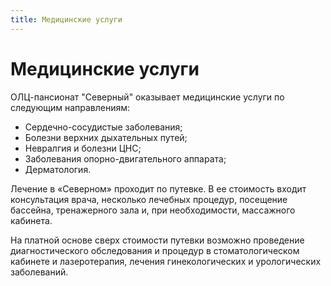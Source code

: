 ```yaml
---
title: Медицинские услуги
---
```


# Медицинские услуги

ОЛЦ-пансионат "Северный" оказывает медицинские услуги по следующим направлениям:

- Сердечно-сосудистые заболевания;
- Болезни верхних дыхательных путей;
- Невралгия и болезни ЦНС;
- Заболевания опорно-двигательного аппарата;
- Дерматология.

Лечение в «Северном» проходит по путевке. В ее стоимость входит консультация врача, несколько лечебных процедур, посещение бассейна, тренажерного зала и, при необходимости, массажного кабинета.

На платной основе сверх стоимости путевки возможно проведение диагностического обследования и процедур в стоматологическом кабинете и лазеротерапия, лечения гинекологических и урологических заболеваний.
